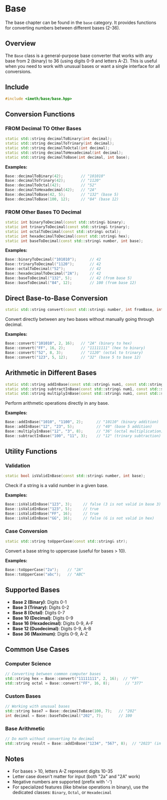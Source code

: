 # Base

The base chapter can be found in the `base` category. It provides functions for converting numbers between different bases (2-36).

## Overview

The `Base` class is a general-purpose base converter that works with any base from 2 (binary) to 36 (using digits 0-9 and letters A-Z). This is useful when you need to work with unusual bases or want a single interface for all conversions.

## Include

```c++
#include <imeth/base/base.hpp>
```

## Conversion Functions

### FROM Decimal TO Other Bases

```c++
static std::string decimalToBinary(int decimal);
static std::string decimalToTrinary(int decimal);
static std::string decimalToOctal(int decimal);
static std::string decimalToHexadecimal(int decimal);
static std::string decimalToBase(int decimal, int base);
```

**Examples:**
```c++
Base::decimalToBinary(42);        // "101010"
Base::decimalToTrinary(42);       // "1120"
Base::decimalToOctal(42);         // "52"
Base::decimalToHexadecimal(42);   // "2A"
Base::decimalToBase(42, 5);       // "132" (base 5)
Base::decimalToBase(100, 12);     // "84" (base 12)
```

### FROM Other Bases TO Decimal

```c++
static int binaryToDecimal(const std::string& binary);
static int trinaryToDecimal(const std::string& trinary);
static int octalToDecimal(const std::string& octal);
static int hexadecimalToDecimal(const std::string& hex);
static int baseToDecimal(const std::string& number, int base);
```

**Examples:**
```c++
Base::binaryToDecimal("101010");      // 42
Base::trinaryToDecimal("1120");       // 42
Base::octalToDecimal("52");           // 42
Base::hexadecimalToDecimal("2A");     // 42
Base::baseToDecimal("132", 5);        // 42 (from base 5)
Base::baseToDecimal("84", 12);        // 100 (from base 12)
```

## Direct Base-to-Base Conversion

```c++
static std::string convert(const std::string& number, int fromBase, int toBase);
```

Convert directly between any two bases without manually going through decimal.

**Examples:**
```c++
Base::convert("101010", 2, 16);   // "2A" (binary to hex)
Base::convert("FF", 16, 2);       // "11111111" (hex to binary)
Base::convert("52", 8, 3);        // "1120" (octal to trinary)
Base::convert("123", 5, 12);      // "32" (base 5 to base 12)
```

## Arithmetic in Different Bases

```c++
static std::string addInBase(const std::string& num1, const std::string& num2, int base);
static std::string subtractInBase(const std::string& num1, const std::string& num2, int base);
static std::string multiplyInBase(const std::string& num1, const std::string& num2, int base);
```

Perform arithmetic operations directly in any base.

**Examples:**
```c++
Base::addInBase("1010", "1100", 2);      // "10110" (binary addition)
Base::addInBase("12", "23", 5);          // "40" (base 5 addition)
Base::multiplyInBase("12", "3", 8);      // "36" (octal multiplication)
Base::subtractInBase("100", "11", 3);    // "12" (trinary subtraction)
```

## Utility Functions

### Validation

```c++
static bool isValidInBase(const std::string& number, int base);
```

Check if a string is a valid number in a given base.

**Examples:**
```c++
Base::isValidInBase("123", 3);     // false (3 is not valid in base 3)
Base::isValidInBase("123", 5);     // true
Base::isValidInBase("FF", 16);     // true
Base::isValidInBase("GG", 16);     // false (G is not valid in hex)
```

### Case Conversion

```c++
static std::string toUpperCase(const std::string& str);
```

Convert a base string to uppercase (useful for bases > 10).

**Examples:**
```c++
Base::toUpperCase("2a");    // "2A"
Base::toUpperCase("abc");   // "ABC"
```

## Supported Bases

- **Base 2 (Binary)**: Digits 0-1
- **Base 3 (Trinary)**: Digits 0-2
- **Base 8 (Octal)**: Digits 0-7
- **Base 10 (Decimal)**: Digits 0-9
- **Base 16 (Hexadecimal)**: Digits 0-9, A-F
- **Base 12 (Duodecimal)**: Digits 0-9, A-B
- **Base 36 (Maximum)**: Digits 0-9, A-Z

## Common Use Cases

### Computer Science
```c++
// Converting between common computer bases
std::string hex = Base::convert("11111111", 2, 16);  // "FF"
std::string octal = Base::convert("FF", 16, 8);       // "377"
```

### Custom Bases
```c++
// Working with unusual bases
std::string base7 = Base::decimalToBase(100, 7);   // "202"
int decimal = Base::baseToDecimal("202", 7);       // 100
```

### Base Arithmetic
```c++
// Do math without converting to decimal
std::string result = Base::addInBase("1234", "567", 8);  // "2023" (in octal)
```

## Notes

- For bases > 10, letters A-Z represent digits 10-35
- Letter case doesn't matter for input (both "2a" and "2A" work)
- Negative numbers are supported (prefix with '-')
- For specialized features (like bitwise operations in binary), use the dedicated classes: `Binary`, `Octal`, or `Hexadecimal`
